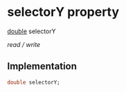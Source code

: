 


# selectorY property






[double](https://api.flutter.dev/flutter/dart-core/double-class.html) selectorY
  
_read / write_






## Implementation

```dart
double selectorY;


```







